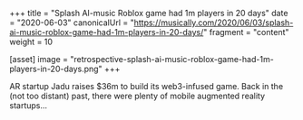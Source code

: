 +++
title = "Splash AI-music Roblox game had 1m players in 20 days"
date = "2020-06-03"
canonicalUrl = "https://musically.com/2020/06/03/splash-ai-music-roblox-game-had-1m-players-in-20-days/"
fragment = "content"
weight = 10

[asset]
    image = "retrospective-splash-ai-music-roblox-game-had-1m-players-in-20-days.png"
+++

AR startup Jadu raises $36m to build its web3-infused game. Back in the 
(not too distant) past, there were plenty of mobile augmented reality 
startups...
